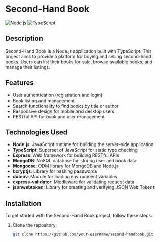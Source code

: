 # Second-Hand Book

![Node.js](https://img.shields.io/badge/Node.js-v18.0.0-green.svg)
![TypeScript](https://img.shields.io/badge/TypeScript-v5.6.3-blue.svg)

## Description

Second-Hand Book is a Node.js application built with TypeScript. This project aims to provide a platform for buying and selling second-hand books. Users can list their books for sale, browse available books, and manage their listings.

## Features

- User authentication (registration and login)
- Book listing and management
- Search functionality to find books by title or author
- Responsive design for mobile and desktop users
- RESTful API for book and user management

## Technologies Used

- **Node.js**: JavaScript runtime for building the server-side application
- **TypeScript**: Superset of JavaScript for static type checking
- **Express**: Web framework for building RESTful APIs
- **MongoDB**: NoSQL database for storing user and book data
- **Mongoose**: ODM library for MongoDB and Node.js
- **bcryptjs**: Library for hashing passwords
- **dotenv**: Module for loading environment variables
- **express-validator**: Middleware for validating request data
- **jsonwebtoken**: Library for creating and verifying JSON Web Tokens

## Installation

To get started with the Second-Hand Book project, follow these steps:

1. Clone the repository:
   ```bash
   git clone https://github.com/your-username/second-handbook.git
